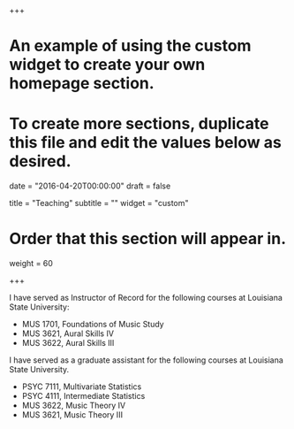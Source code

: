 +++
# An example of using the custom widget to create your own homepage section.
# To create more sections, duplicate this file and edit the values below as desired.

date = "2016-04-20T00:00:00"
draft = false

title = "Teaching"
subtitle = ""
widget = "custom"

# Order that this section will appear in.
weight = 60

+++

I have served as Instructor of Record for the following courses at Louisiana State University:

- MUS 1701, Foundations of Music Study
- MUS 3621, Aural Skills IV
- MUS 3622, Aural Skills III

I have served as a graduate assistant for the following courses at Louisiana State University.

- PSYC 7111, Multivariate Statistics
- PSYC 4111, Intermediate Statistics
- MUS 3622, Music Theory IV
- MUS 3621, Music Theory III
